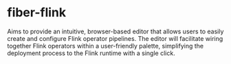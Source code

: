 # fiber-flink
Aims to provide an intuitive, browser-based editor that allows users to easily create and configure Flink operator pipelines. The editor will facilitate wiring together Flink operators within a user-friendly palette, simplifying the deployment process to the Flink runtime with a single click.
